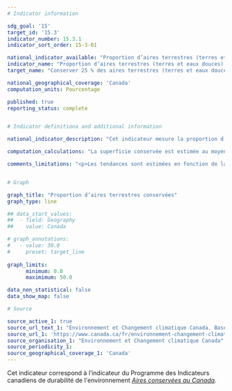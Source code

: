 ```yaml
---
# Indicator information

sdg_goal: '15'
target_id: '15.3'
indicator_number: 15.3.1
indicator_sort_order: 15-3-01

national_indicator_available: "Proportion d’aires terrestres (terres et eaux douces) conservées"
indicator_name: "Proportion d’aires terrestres (terres et eaux douces) conservées"
target_name: "Conserver 25 % des aires terrestres (terres et eaux douces) d’ici 2025, pour atteindre 30 % d’ici 2030"

national_geographical_coverage: 'Canada'
computation_units: Pourcentage

published: true
reporting_status: complete


# Indicator definitiona and additional information

national_indicator_description: "Cet indicateur mesure la proportion d’aires terrestres (terres et eaux douces) conservées. Les aires conservées sont des terres et des eaux dont l'utilisation est restreinte. Elles comprennent les aires protégées, ainsi que les autres mesures de conservation efficaces par zone. <em>Environnement et Changement climatique Canada (ECCC)</em>"

computation_calculations: "La superficie conservée est estimée au moyen d'une analyse géographique fondée sur les limites déclarées, en tenant compte des chevauchements. <em>(ECCC)</em>"

comments_limitations: "<p>Les tendances sont estimées en fonction de la date à laquelle un site a été établi, plutôt que de la date à laquelle il a été reconnu comme une aire protégée ou une autre mesure de conservation efficace par zone (AMCEZ). Ainsi, les totaux d'une année précédente peuvent changer à mesure que les données sont mises à jour. <br><br>Il faut rester prudent dans les comparaisons avec les rapports précédents, car la qualité et l'exhaustivité des données sont en amélioration constante. La protection privée de terres et les autres mesures de conservation efficaces par zone contribuent à l'objectif canadien, mais bon nombre de ces mesures ne sont pas encore prises en compte dans la base de données. <em>(ECCC)</em></p>"


# Graph

graph_title: "Proportion d’aires terrestres conservées"
graph_type: line

## data_start_values:
##  - field: Geography
##    value: Canada

# graph_annotations:
#   - value: 30.0
#     preset: target_line
    
graph_limits:
      minimum: 0.0
      maximimum: 50.0

data_non_statistical: false
data_show_map: false

# Source

source_active_1: true
source_url_text_1: "Environnement et Changement climatique Canada. Base de données canadienne sur les aires protégées et de conservation"
source_url_1: 'https://www.canada.ca/fr/environnement-changement-climatique/services/indicateurs-environnementaux/aires-conservees.html'
source_organisation_1: "Environnement et Changement climatique Canada"
source_periodicity_1:
source_geographical_coverage_1: 'Canada'
---
```

Cet indicateur correspond à l’indicateur du Programme des Indicateurs canadiens de durabilité de l'environnement <a href="https://www.canada.ca/fr/environnement-changement-climatique/services/indicateurs-environnementaux/aires-conservees.html"> <em>Aires conservées au Canada</em></a>.
